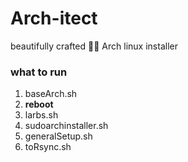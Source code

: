 # Arch-itect

beautifully crafted 🦋🧰 Arch linux installer

### what to run

1.  baseArch.sh
1.  **reboot**
1.  larbs.sh
1.  sudoarchinstaller.sh
1.  generalSetup.sh
1.  toRsync.sh
